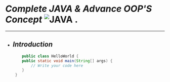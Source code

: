 # **_Complete JAVA & Advance OOP'S Concept_** ![JAVA](https://cdn-icons-png.flaticon.com/128/226/226777.png) .
<hr>

- ## **_Introduction_**

    ```java
        public class HelloWorld {
        public static void main(String[] args) {
            // Write your code here
        }
     }
     ```